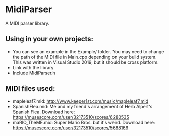 # MidiParser
A MIDI parser library.

## Using in your own projects:
- You can see an example in the Example/ folder. You may need to change the
 path of the MIDI file in Main.cpp depending on your build system.
 This was written in Visual Studio 2019, but it should be cross platform.
- Link with the library
- Include MidiParser.h

## MIDI files used:
- mapleleaf7.mid: http://www.keeper1st.com/music/mapleleaf7.mid
- SpanishFlea.mid: Me and my friend's arrangement of Herb Alpert's Spanish Flea.
 Download here: https://musescore.com/user/32173510/scores/6280535
- maRIO_TheME.mid: Super Mario Bros. but it's weird.
 Download here: https://musescore.com/user/32173510/scores/5688166